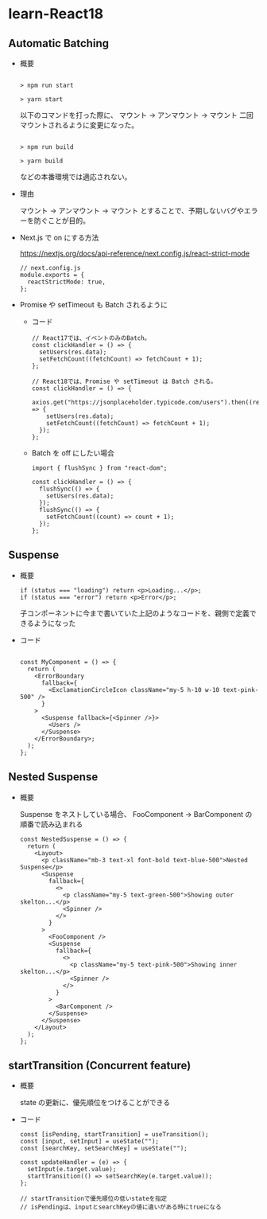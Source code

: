 # learn-React18

## Automatic Batching

- 概要

  ```

  > npm run start

  > yarn start

  ```

  以下のコマンドを打った際に、
  マウント → アンマウント → マウント
  二回マウントされるように変更になった。

  ```

  > npm run build

  > yarn build

  ```

  などの本番環境では適応されない。

- 理由

  マウント → アンマウント → マウント
  とすることで、予期しないバグやエラーを防ぐことが目的。

- Next.js で on にする方法

  https://nextjs.org/docs/api-reference/next.config.js/react-strict-mode

  ```tsx
  // next.config.js
  module.exports = {
    reactStrictMode: true,
  };
  ```

- Promise や setTimeout も Batch されるように

  - コード

    ```tsx
    // React17では、イベントのみのBatch。
    const clickHandler = () => {
      setUsers(res.data);
      setFetchCount((fetchCount) => fetchCount + 1);
    };

    // React18では、Promise や setTimeout は Batch される。
    const clickHandler = () => {
      axios.get("https://jsonplaceholder.typicode.com/users").then((res) => {
        setUsers(res.data);
        setFetchCount((fetchCount) => fetchCount + 1);
      });
    };
    ```

  - Batch を off にしたい場合

    ```tsx
    import { flushSync } from "react-dom";

    const clickHandler = () => {
      flushSync(() => {
        setUsers(res.data);
      });
      flushSync(() => {
        setFetchCount((count) => count + 1);
      });
    };
    ```

## Suspense

- 概要

  ```tsx
  if (status === "loading") return <p>Loading...</p>;
  if (status === "error") return <p>Error</p>;
  ```

  子コンポーネントに今まで書いていた上記のようなコードを、親側で定義できるようになった

- コード

  ```tsx

  const MyComponent = () => {
    return (
      <ErrorBoundary
        fallback={
          <ExclamationCircleIcon className="my-5 h-10 w-10 text-pink-500" />
        }
      >
        <Suspense fallback={<Spinner />}>
          <Users />
        </Suspense>
      </ErrorBoundary>;
    );
  };

  ```

## Nested Suspense

- 概要

  Suspense をネストしている場合、
  FooComponent → BarComponent の順番で読み込まれる


  ```tsx
  const NestedSuspense = () => {
    return (
      <Layout>
        <p className="mb-3 text-xl font-bold text-blue-500">Nested Suspense</p>
        <Suspense
          fallback={
            <>
              <p className="my-5 text-green-500">Showing outer skelton...</p>
              <Spinner />
            </>
          }
        >
          <FooComponent />
          <Suspense
            fallback={
              <>
                <p className="my-5 text-pink-500">Showing inner skelton...</p>
                <Spinner />
              </>
            }
          >
            <BarComponent />
          </Suspense>
        </Suspense>
      </Layout>
    );
  };
  ```


## startTransition (Concurrent feature)

- 概要

  state の更新に、優先順位をつけることができる

- コード

  ```tsx
  const [isPending, startTransition] = useTransition();
  const [input, setInput] = useState("");
  const [searchKey, setSearchKey] = useState("");

  const updateHandler = (e) => {
    setInput(e.target.value);
    startTransition(() => setSearchKey(e.target.value));
  };

  // startTransitionで優先順位の低いstateを指定
  // isPendingは、inputとsearchKeyの値に違いがある時にtrueになる
  ```
